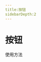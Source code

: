 ```yaml
---
title:按钮
sidebarDepth:2
---
```

# 按钮
使用方法
 <ClientOnly>
    <button-demos></button-demos>   
  </ClientOnly>
